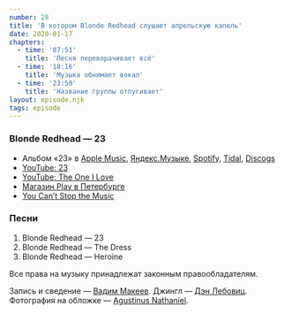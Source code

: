 ```yaml
---
number: 28
title: 'В котором Blonde Redhead слушает апрельскую капель'
date: 2020-01-17
chapters:
  - time: '07:51'
    title: 'Песня переворачивает всё'
  - time: '18:16'
    title: 'Музыка обнимает вокал'
  - time: '23:50'
    title: 'Название группы отпугивает'
layout: episode.njk
tags: episode
---
```


### Blonde Redhead — 23

- Альбом «23» в
  [Apple Music](https://music.apple.com/album/251042367),
  [Яндекс.Музыке](https://music.yandex.ru/album/718466),
  [Spotify](https://open.spotify.com/album/3CRBMstrlbZNVWQjahQACl),
  [Tidal](https://tidal.com/browse/album/58911927),
  [Discogs](https://www.discogs.com/master/22467)
- [YouTube: 23](https://youtu.be/a7FqUNlEdwA)
- [YouTube: The One I Love](https://youtu.be/lNio2xDwTYg)
- [Магазин Play в Петербурге](http://playrecordstore.ru/)
- [You Can’t Stop the Music](https://instagram.com/p/_-s46asznH/)

### Песни

1. Blonde Redhead — 23
2. Blonde Redhead — The Dress
3. Blonde Redhead — Heroine

Все права на музыку принадлежат законным правообладателям.

Запись и сведение — [Вадим Макеев](https://twitter.com/pepelsbey).
Джингл — [Дэн Лебовиц](https://www.youtube.com/channel/UC38A5qHrlc_Zgua7vL4b96w).
Фотография на обложке — [Agustinus Nathaniel](https://unsplash.com/photos/Z96okuOmPos).
